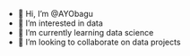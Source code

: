 - 👋 Hi, I’m @AYObagu
- 👀 I’m interested in data
- 🌱 I’m currently learning data science
- 💞️ I’m looking to collaborate on data projects

<!---
AYObagu/AYObagu is a ✨ special ✨ repository because its `README.md` (this file) appears on your GitHub profile.
You can click the Preview link to take a look at your changes.
--->
